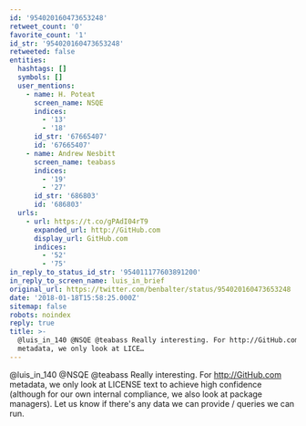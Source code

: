 ```yaml
---
id: '954020160473653248'
retweet_count: '0'
favorite_count: '1'
id_str: '954020160473653248'
retweeted: false
entities:
  hashtags: []
  symbols: []
  user_mentions:
    - name: H. Poteat
      screen_name: NSQE
      indices:
        - '13'
        - '18'
      id_str: '67665407'
      id: '67665407'
    - name: Andrew Nesbitt
      screen_name: teabass
      indices:
        - '19'
        - '27'
      id_str: '686803'
      id: '686803'
  urls:
    - url: https://t.co/gPAdI04rT9
      expanded_url: http://GitHub.com
      display_url: GitHub.com
      indices:
        - '52'
        - '75'
in_reply_to_status_id_str: '954011177603891200'
in_reply_to_screen_name: luis_in_brief
original_url: https://twitter.com/benbalter/status/954020160473653248
date: '2018-01-18T15:58:25.000Z'
sitemap: false
robots: noindex
reply: true
title: >-
  @luis_in_140 @NSQE @teabass Really interesting. For http://GitHub.com
  metadata, we only look at LICE…
---
```


@luis_in_140 @NSQE @teabass Really interesting. For http://GitHub.com metadata, we only look at LICENSE text to achieve high confidence (although for our own internal compliance, we also look at package managers). Let us know if there's any data we can provide / queries we can run.